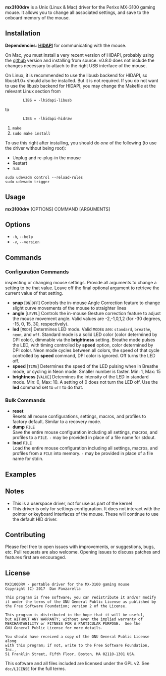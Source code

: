**mx3100drv** is a Unix (Linux & Mac) driver for the Perixx MX-3100 gaming mouse. It allows you to change all associated settings, and save to the onboard memory of the mouse.

Installation
----------------

**Dependencies**: **[HIDAPI](http://www.signal11.us/oss/hidapi/)** for communicating with the mouse. 

On Mac, you must install a very recent version of HIDAPI, probably using the [github](https://github.com/signal11/hidapi) version and installing from source. v0.8.0 does not include the changes necessary to attach to the right USB interface of the mouse.

On Linux, it is recommended to use the libusb backend for HIDAPI, so libusb1.0+ should also be installed. But it is not required. If you do not want to use the libusb backend for HIDAPI, you may change the Makefile at the relevant Linux section from

```
        LIBS = -lhidapi-libusb
```

to

```
        LIBS = -lhidapi-hidraw
```

1. `make`
2. `sudo make install`

To use this right after installing, you should do *one* of the following (to use the driver without being root):

* Unplug and re-plug-in the mouse
* Restart
* run:

```
sudo udevadm control --reload-rules
sudo udevadm trigger
```

Usage
-----

**mx3100drv** [OPTIONS] COMMAND [ARGUMENTS]

## Options
- `-h`, `--help`
- `-v`, `--version`

## Commands
### Configuration Commands
inspecting or changing mouse settings. Provide all arguments to change a setting to be that value. Leave off the final optional argument to retrieve the current value of that setting.
 
 - **snap** [`ON`|`OFF`]
    Controls the in-mouse Angle Correction feature to change slight curve movements of the mouse to straighter lines
- **angle** [`LEVEL`]
    Controls the in-mouse Gesture correction feature to adjust the mouse movement angle. Valid values are -2,-1,0,1,2 (for -30 degrees, -15, 0, 15, 30, respectively).
- **led** [`MODE`]
    Determines LED mode. Valid `MODE`s are: `standard`, `breathe`, `neon`, and `off`. Standard mode is a solid LED color (color determined by DPI color), dimmable via the **brightness** setting. Breathe mode pulses the LED, with timing controlled by **speed** option, color determined by DPI color. Neon mode cycles between all colors, the speed of that cycle controlled by **speed** command, DPI color is ignored. Off turns the LED off.
- **speed** [`TIME`]
    Determines the speed of the LED pulsing when in Breathe mode, or cycling in Neon mode. Smaller number is faster. Min: 1, Max: 15
- **brightness** [`VALUE`]
   Determines the intensity of the LED in standard mode. Min: 0, Max: 10. A setting of 0 does not turn the LED off. Use the **led** command set to `off` to do that.

### Bulk Commands

- **reset**  
    Resets all mouse configurations, settings, macros, and profiles to factory default. Similar to a recovery mode.
- **dump** `FILE`  
    Save the entire mouse configuration including all settings, macros, and profiles to a `FILE`. `-` may be provided in place of a file name for stdout.
- **load** `FILE`  
    Load the entire mouse configuration including all settings, macros, and profiles from a `FILE` into memory. `-` may be provided in place of a file name for stdin.

## Examples


Notes
---------

* This is a userspace driver, not for use as part of the kernel
* This driver is only for settings configuration. It does not interact with the pointer or keyboard interfaces of the mouse. These will continue to use the default HID driver.

Contributing
--------------

Please feel free to open issues with improvements, or suggestions, bugs, etc. Pull requests are also welcome. Opening issues to discuss patches and features first are encouraged.


License
------------
```
MX3100DRV - portable driver for the MX-3100 gaming mouse
Copyright (C) 2017  Dan Panzarella

This program is free software; you can redistribute it and/or modify
it under the terms of the GNU General Public License as published by
the Free Software Foundation; version 2 of the License.

This program is distributed in the hope that it will be useful,
but WITHOUT ANY WARRANTY; without even the implied warranty of
MERCHANTABILITY or FITNESS FOR A PARTICULAR PURPOSE.  See the
GNU General Public License for more details.

You should have received a copy of the GNU General Public License along
with this program; if not, write to the Free Software Foundation, Inc.,
51 Franklin Street, Fifth Floor, Boston, MA 02110-1301 USA.
```


This software and all files included are licensed under the GPL v2. See `doc/LICENSE` for the full terms.